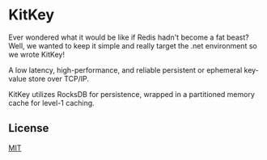 # KitKey

Ever wondered what it would be like if Redis hadn't become a fat beast?
Well, we wanted to keep it simple and really target the .net environment so we wrote KitKey!

A low latency, high-performance, and reliable persistent or ephemeral key-value store over TCP/IP.

KitKey utilizes RocksDB for persistence, wrapped in a partitioned memory cache for level-1 caching.


## License
[MIT](https://choosealicense.com/licenses/mit/)

